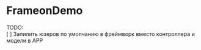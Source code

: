 # FrameonDemo

TODO:<br>
[ ] Запилить юзеров по умолчанию в фреймворк вместо контроллера и модели в APP
